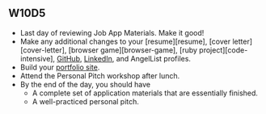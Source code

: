 ## W10D5
* Last day of reviewing Job App Materials. Make it good!
* Make any additional changes to your [resume][resume], [cover letter][cover-letter], [browser game][browser-game], [ruby project][code-intensive], [GitHub][github], [LinkedIn][linkedin], and AngelList profiles.
* Build your [portfolio site][portfolio].
* Attend the Personal Pitch workshop after lunch.
* By the end of the day, you should have
  * A complete set of application materials that are essentially finished.
  * A well-practiced personal pitch.

[personal-pitch]: ../self-presentation/personal-pitch.md
[what-software-engineers-do]: ../engineering-culture/software_engineer_work.md
[big-o]: ../interview-prep/big_o.md
[linkedin]: ../self-presentation/linkedin.md
[github]: ../self-presentation/github.md


[portfolio]: ../self-presentation/portfolio.md